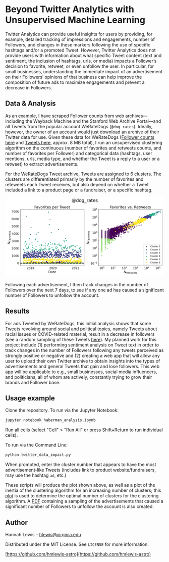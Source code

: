 # Beyond Twitter Analytics with Unsupervised Machine Learning



Twitter Analytics can provide useful insights for users by providing, for example, detailed tracking of impressions and engagements, number of Followers, and changes in these markers following the use of specific hashtags and/or a promoted Tweet. However, Twitter Analytics does not provide users with information about what specific Tweet content (text and sentiment, the inclusion of hashtags, urls, or media) impacts a Follower’s decision to favorite, retweet, or even unfollow the user. In particular, for small businesses, understanding the immediate impact of an advertisement on their Followers’ opinions of that business can help improve the composition of future ads to maximize engagements and prevent a decrease in Followers.

## Data & Analysis

As an example, I have scraped Follower counts from web archives—including the Wayback Machine and the Stanford Web Archive Portal—and all Tweets from the popular account WeRateDogs (`@dog_rates`). Ideally, however, the owner of an account would just download an archive of their Twitter data for use. Given these data for WeRateDogs ([Follower counts here](dog_rates_follower_count.h5) and [Tweets here](dog_rates_tweets_archive.h5), approx. 8 MB total), I run an unsupervised clustering algorithm on the continuous (number of favorites and retweets counts, and number of favorites per Follower) and categorical data (hashtags, user mentions, urls, media type, and whether the Tweet is a reply to a user or a retweet) to extract advertisements.

For the WeRateDogs Tweet archive, Tweets are assigned to 6 clusters. The clusters are differentiated primarily by the number of favorites and reteweets each Tweet receives, but also depend on whether a Tweet included a link to a product page or a fundraiser, or a specific hashtag.    

![WeRateDogs Tweet clustering](https://github.com/hmlewis-astro/twitter_insights/blob/master/dog_rates_clusters.png)

Following each advertisement, I then track changes in the number of Followers over the next 7 days, to see if any one ad has caused a significant number of Followers to unfollow the account.

## Results

For ads Tweeted by WeRateDogs, this initial analysis shows that some Tweets revolving around social and political topics, namely Tweets about racial issues or COVID-related material, result in a decrease in followers (see a random sampling of these Tweets [here](https://github.com/hmlewis-astro/twitter_insights/blob/master/dog_rates_lossy_tweets.pdf)). My planned work for this project include (1) performing sentiment analysis on Tweet text in order to track changes in the number of Followers following any tweets perceived as strongly positive or negative and (2) creating a web app that will allow any user to upload their own Twitter archive to obtain insights into the types of advertisements and general Tweets that gain and lose followers. This web app will be applicable to e.g., small businesses, social media influencers, and politicians, all of whom are actively, constantly trying to grow their brands and Follower base.

## Usage example

Clone the repository.
To run via the Jupyter Notebook: 
```sh
jupyter notebook haberman_analysis.ipynb
```
Run all cells (select "Cell" > "Run All" or press Shift+Return to run individual cells).

To run via the Command Line:
```sh
python twitter_data_impact.py 
```
When prompted, enter the cluster number that appears to have the most advertisement-like Tweets (includes link to product website/fundraisers, may use the hashtag `ad`, etc.)


These scripts will produce the plot shown above, as well as a plot of the inertia of the clustering algorithm for an increasing number of clusters; this [plot](https://github.com/hmlewis-astro/twitter_insights/blob/master/dog_rates_inertia_n_clusters.png) is used to determine the optimal number of clusters for the clustering algorithm. A [PDF](https://github.com/hmlewis-astro/twitter_insights/blob/master/dog_rates_lossy_tweets.pdf) containing a sampling of the advertisements that caused a significant number of Followers to unfollow the account is also created.

## Author

Hannah Lewis – hlewis@virginia.edu

Distributed under the MIT License. See ``LICENSE`` for more information.

[https://github.com/hmlewis-astro](https://github.com/hmlewis-astro)
